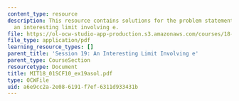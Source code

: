 ```yaml
---
content_type: resource
description: This resource contains solutions for the problem statements related to
  an interesting limit involving e.
file: https://ol-ocw-studio-app-production.s3.amazonaws.com/courses/18-01sc-single-variable-calculus-fall-2010/a6e9cc2a2e086191f7ef6311d933431b_MIT18_01SCF10_ex19asol.pdf
file_type: application/pdf
learning_resource_types: []
parent_title: 'Session 19: An Interesting Limit Involving e'
parent_type: CourseSection
resourcetype: Document
title: MIT18_01SCF10_ex19asol.pdf
type: OCWFile
uid: a6e9cc2a-2e08-6191-f7ef-6311d933431b
---
```

